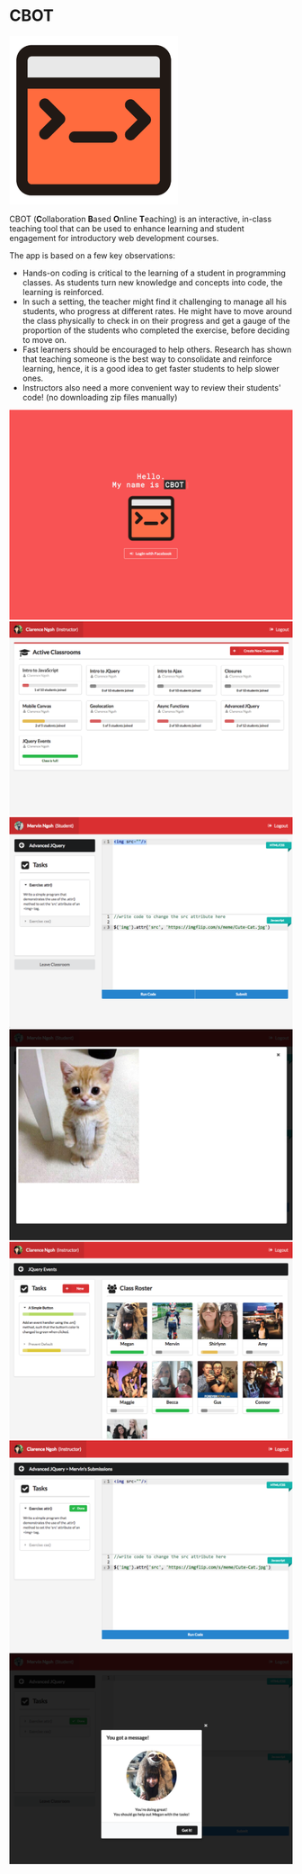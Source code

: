 # CBOT
<img src="public/assets/cbot.png" width="300"/>

CBOT (**C**ollaboration **B**ased **O**nline **T**eaching) is an interactive, in-class teaching tool that can be used to enhance learning and student engagement for introductory web development courses. 

The app is based on a few key observations:
* Hands-on coding is critical to the learning of a student in programming classes. As students turn new knowledge and concepts into code, the learning is reinforced.
* In such a setting, the teacher might find it challenging to manage all his students, who progress at different rates. He might have to move around the class physically to check in on their progress and get a gauge of the proportion of the students who completed the exercise, before deciding to move on.  
* Fast learners should be encouraged to help others. Research has shown that teaching someone is the best way to consolidate and reinforce learning, hence, it is a good idea to get faster students to help slower ones. 
* Instructors also need a more convenient way to review their students' code! (no downloading zip files manually)

![Screenshot](/screenshots/Splash.png)
![Screenshot](/screenshots/Classrooms.png)
![Screenshot](/screenshots/Student%20Codepad.png)
![Screenshot](/screenshots/Run%20Code.png)
![Screenshot](/screenshots/Instructor%20Dashboard.png)
![Screenshot](/screenshots/Instructor%20Viewer.png)
![Screenshot](/screenshots/Help.png)
